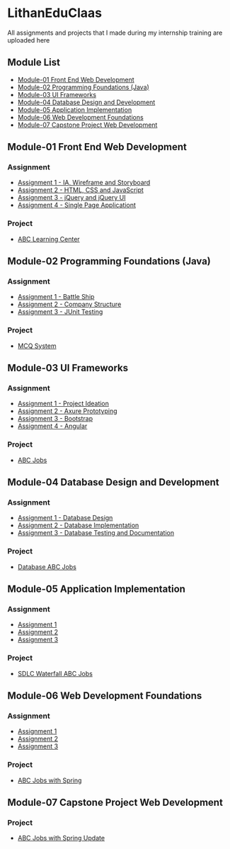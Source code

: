 # LithanEduClaas
All assignments and projects that I made during my internship training are uploaded here

## Module List
  - [Module-01 Front End Web Development](#module-01-front-end-web-development)
  - [Module-02 Programming Foundations (Java)](#module-02-programming-foundations-java)
  - [Module-03 UI Frameworks](#module-03-ui-frameworks)
  - [Module-04 Database Design and Development](#module-04-database-design-and-development)
  - [Module-05 Application Implementation](#module-05-application-implementation)
  - [Module-06 Web Development Foundations](#module-06-web-development-foundations)
  - [Module-07 Capstone Project Web Development](#module-06-capstone-project-web-development)

## Module-01 Front End Web Development
### Assignment
- [Assignment 1 - IA, Wireframe and Storyboard](https://github.com/wildanlh/LithanSingapore/tree/master/Module-01%20Front%20End%20Web%20Development/Assignment/Assignment%201%20-%20IA%2C%20Wireframe%20and%20Storyboard)
- [Assignment 2 - HTML, CSS and JavaScript](https://github.com/wildanlh/LithanSingapore/tree/master/Module-01%20Front%20End%20Web%20Development/Assignment/Assignment%202%20-%20HTML%2C%20CSS%20and%20JavaScript)
- [Assignment 3 - jQuery and jQuery UI](https://github.com/wildanlh/LithanSingapore/tree/master/Module-01%20Front%20End%20Web%20Development/Assignment/Assignment%203%20-%20jQuery%20and%20jQuery%20UI)
- [Assignment 4 - Single Page Applicationt](https://github.com/wildanlh/LithanSingapore/tree/master/Module-01%20Front%20End%20Web%20Development/Assignment/Assignment%204%20-%20Single%20Page%20Application)
### Project
- [ABC Learning Center](https://github.com/wildanlh/LithanEduClaas/tree/master/Module-01%20Front%20End%20Web%20Development/Project)

## Module-02 Programming Foundations (Java)
### Assignment
- [Assignment 1 - Battle Ship](https://github.com/wildanlh/LithanSingapore/tree/master/Module-02%20Programming%20Foundations%20(Java)/Assignment/Assignment%201%20-%20Battle%20Ship/BattleShips)
- [Assignment 2 - Company Structure](https://github.com/wildanlh/LithanSingapore/tree/master/Module-02%20Programming%20Foundations%20(Java)/Assignment/Assignment%202%20-%20Company%20Structure/CompanyStructure)
- [Assignment 3 - JUnit Testing](https://github.com/wildanlh/LithanSingapore/tree/master/Module-02%20Programming%20Foundations%20(Java)/Assignment/Assignment%203%20-%20JUnit%20Testing)
### Project
- [MCQ System](https://github.com/wildanlh/LithanSingapore/tree/master/Module-02%20Programming%20Foundations%20(Java)/Project/MCQ)

## Module-03 UI Frameworks
### Assignment
- [Assignment 1 - Project Ideation](https://github.com/wildanlh/LithanSingapore/tree/master/Module-03%20UI%20Frameworks/Assignment/Assignment%201%20-%20Project%20Ideation)
- [Assignment 2 - Axure Prototyping](https://github.com/wildanlh/LithanSingapore/tree/master/Module-03%20UI%20Frameworks/Assignment/Assignment%202%20-%20Axure%20Prototyping)
- [Assignment 3 - Bootstrap](https://github.com/wildanlh/LithanEduClaas/tree/master/Module-03%20UI%20Frameworks/Assignment/Assignment%203%20-%20Bootstrap)
- [Assignment 4 - Angular](https://github.com/wildanlh/LithanEduClaas/tree/master/Module-03%20UI%20Frameworks/Assignment/Assignment%204%20-%20Angular)
### Project
- [ABC Jobs](https://github.com/wildanlh/LithanEduClaas/tree/master/Module-03%20UI%20Frameworks/Project/abc-jobs)

## Module-04 Database Design and Development
### Assignment
- [Assignment 1 - Database Design](https://github.com/wildanlh/LithanEduClaas/tree/master/Module-04%20Database%20Design%20and%20Development/Assignment/Assignment%201%20-%20Database%20Design)
- [Assignment 2 - Database Implementation](https://github.com/wildanlh/LithanEduClaas/tree/master/Module-04%20Database%20Design%20and%20Development/Assignment/Assignment%202%20-%20Database%20Implementation)
- [Assignment 3 - Database Testing and Documentation](https://github.com/wildanlh/LithanEduClaas/tree/master/Module-04%20Database%20Design%20and%20Development/Assignment/Assignment%203%20-%20Database%20Testing%20and%20Documentation)
### Project
- [Database ABC Jobs](https://github.com/wildanlh/LithanEduClaas/tree/master/Module-04%20Database%20Design%20and%20Development/Project)

## Module-05 Application Implementation
### Assignment
- [Assignment 1](https://github.com/wildanlh/LithanEduClaas/tree/master/Module-05%20Application%20Implementation/Assignment/Assignment%201)
- [Assignment 2](https://github.com/wildanlh/LithanEduClaas/tree/master/Module-05%20Application%20Implementation/Assignment/Assignment%202)
- [Assignment 3](https://github.com/wildanlh/LithanEduClaas/tree/master/Module-05%20Application%20Implementation/Assignment/Assignment%203)
### Project
- [SDLC Waterfall ABC Jobs](https://github.com/wildanlh/LithanEduClaas/tree/master/Module-05%20Application%20Implementation/Project)

## Module-06 Web Development Foundations
### Assignment
- [Assignment 1](https://github.com/wildanlh/LithanEduClaas/tree/master/Module-06%20Web%20Development%20Foundations/Assignment/Assignment%201)
- [Assignment 2](https://github.com/wildanlh/LithanEduClaas/tree/master/Module-06%20Web%20Development%20Foundations/Assignment/Assignment%202)
- [Assignment 3](https://github.com/wildanlh/LithanEduClaas/tree/master/Module-06%20Web%20Development%20Foundations/Assignment/Assignment%203)
### Project
- [ABC Jobs with Spring](https://github.com/wildanlh/LithanEduClaas/tree/master/Module-06%20Web%20Development%20Foundations/Project)

## Module-07 Capstone Project Web Development
### Project
- [ABC Jobs with Spring Update](https://github.com/wildanlh/LithanEduClaas/tree/master/Module-07%20Capstone%20Project%20Web%20Development/Project)